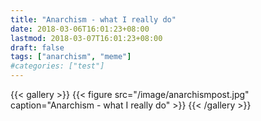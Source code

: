 ```yaml
---
title: "Anarchism - what I really do"
date: 2018-03-06T16:01:23+08:00
lastmod: 2018-03-07T16:01:23+08:00
draft: false
tags: ["anarchism", "meme"]
#categories: ["test"]
---
```


{{< gallery >}}
  {{< figure src="/image/anarchismpost.jpg" caption="Anarchism - what I really do" >}}
{{< /gallery >}}
<!--more-->
